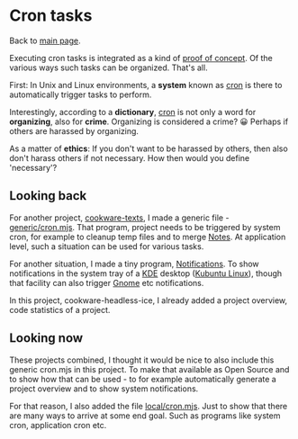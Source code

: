 # Cron tasks

Back to [main page](../README.md).

Executing cron tasks is integrated as a kind of [proof of concept](https://en.wikipedia.org/wiki/Proof_of_concept). Of the various ways such tasks can be organized. That's all.

First: In Unix and Linux environments, a **system** known as [cron](https://en.wikipedia.org/wiki/Cron) is there to automatically trigger tasks to perform.

Interestingly, according to a **dictionary**, [cron](https://en.wiktionary.org/wiki/cron#Etymology) is not only a word for **organizing**, also for **crime**. Organizing is considered a crime? 😀 Perhaps if others are harassed by organizing.

As a matter of **ethics**: If you don't want to be harassed by others, then also don't harass others if not necessary. How then would you define 'necessary'?

## Looking back

For another project, [cookware-texts](https://github.com/hfndb/cookware-texts), I made a generic file - [generic/cron.mjs](../src/generic/cron.mjs). That program, project needs to be triggered by system cron, for example to cleanup temp files and to merge [Notes](https://github.com/hfndb/tools/tree/master/programs/notes). At application level, such a situation can be used for various tasks.

For another situation, I made a tiny program, [Notifications](https://github.com/hfndb/tools/tree/master/programs/notifications). To show notifications in the system tray of a [KDE](https://en.wikipedia.org/wiki/KDE) desktop ([Kubuntu Linux](https://kubuntu.org/])), though that facility can also trigger [Gnome](https://en.wikipedia.org/wiki/GNOME) etc notifications.

In this project, cookware-headless-ice, I already added a project overview, code statistics of a project.

## Looking now

These projects combined, I thought it would be nice to also include this generic cron.mjs in this project. To make that available as Open Source and to show how that can be used - to for example automatically generate a project overview and to show system notifications.

For that reason, I also added the file [local/cron.mjs](../src/local/cron.mjs). Just to show that there are many ways to arrive at some end goal. Such as programs like system cron, application cron etc.

